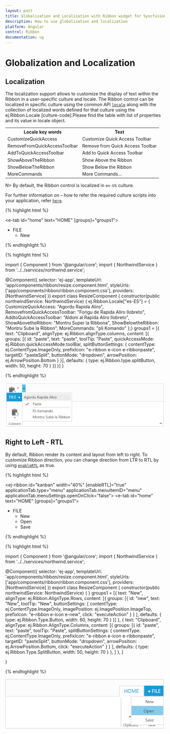 ```yaml
---
layout: post
title: Globalization and Localization with Ribbon widget for Syncfusion Essential JS
description: How to use globalization and localization 
platform: Angular
control: Ribbon
documentation: ug
---
```

# Globalization and Localization

## Localization

The localization support allows to customize the display of text within the Ribbon in a user-specific culture and locale. The Ribbon control can be localized in specific culture using the common API [`locale`](http://help.syncfusion.com/api/js/ejribbon#members:locale) along with the collection of localized words defined for that culture using the ej.Ribbon.Locale [culture-code].Please find the table with list of properties and its value in locale object.

<table>
<tr>
<th>
Locale key words </th><th>
Text</th></tr>
<tr>
<td>
CustomizeQuickAccess</td><td>
Customize Quick Access Toolbar</td></tr>
<tr>
<td>
RemoveFromQuickAccessToolbar</td><td>
Remove from Quick Access Toolbar</td></tr>
<tr>
<td>
AddToQuickAccessToolbar</td><td>
Add to Quick Access Toolbar</td></tr>
<tr>
<td>
ShowAboveTheRibbon</td><td>
Show Above the Ribbon</td></tr>
<tr>
<td>
ShowBelowTheRibbon</td><td>
Show Below the Ribbon</td></tr>
<tr>
<td>
MoreCommands</td><td>
More Commands...</td></tr>
</table>

N> By default, the Ribbon control is localized in `en-US` culture.

For further information on – how to refer the required culture scripts into your application, refer [`here`](http://help.syncfusion.com/js/localization).

{% highlight html %}

<ej-ribbon id="resize" width="600" locale="es-ES" showQAT="true" applicationTab.type="menu"
 applicationTab.menuItemID="menu" applicationTab.menuSettings.openOnClick="false">
     <e-tabs>
         <e-tab id="home" text="HOME" [groups]="groups1">
         </e-tab>
     </e-tabs>
</ej-ribbon>
<ul id="menu">
    <li>
        <a>FILE</a>
        <ul>
            <li><a>New</a></li>
        </ul>
    </li>
</ul>
   
{% endhighlight %}

{% highlight html %}

import { Component } from '@angular/core';
import { NorthwindService } from '../../services/northwind.service';

@Component({
    selector: 'ej-app',
    templateUrl: 'app/components/ribbon/resize.component.html',
    styleUrls: ['app/components/ribbon/ribbon.component.css'],
    providers: [NorthwindService]
})
export class ResizeComponent {
    constructor(public northwindService: NorthwindService) {
    ej.Ribbon.Locale["es-ES"] = {
        CustomizeQuickAccess: "Agordu Rapida Aliro",
        RemovefromQuickAccessToolbar: "Forigu de Rapida Aliro Ilobreto",
        AddtoQuickAccessToolbar: "Aldoni al Rapida Aliro Ilobreto",
        ShowAbovetheRibbon: "Montru Super la Ribbona",
        ShowBelowtheRibbon: "Montru Sube la Ribbon",
        MoreCommands: "pli Komando"
    };}
    groups1 = [{
        text: "Clipboard",
        alignType: ej.Ribbon.alignType.columns,
        content: [{
            groups: [{
                id: "paste",
                text: "paste",
                toolTip: "Paste",
                quickAccessMode: ej.Ribbon.quickAccessMode.toolBar,
                splitButtonSettings: {
                    contentType: ej.ContentType.ImageOnly,
                    prefixIcon: "e-ribbon e-icon e-ribbonpaste",
                    targetID: "pasteSplit",
                    buttonMode: "dropdown",
                    arrowPosition: ej.ArrowPosition.Bottom
                }
            }],
            defaults: {
                type: ej.Ribbon.type.splitButton,
                width: 50,
                height: 70
            }
        }]
    }]
}
   
{% endhighlight %}

![](Globalizationandlocalization_images/Globalizationandlocalization._img1.png)

## Right to Left - RTL

By default, Ribbon render its content and layout from left to right. To customize Ribbon direction, you can change direction from LTR to RTL by using [`enableRTL`](http://help.syncfusion.com/api/js/ejribbon#members:enablertl) as true.

{% highlight html %}

<ej-ribbon id="kanban" width="40%" [enableRTL]="true" applicationTab.type="menu" 
applicationTab.menuItemID="menu" applicationTab.menuSettings.openOnClick="false">
     <e-tabs>
        <e-tab id="home" text="HOME" [groups]="groups1">
        </e-tab>
       </e-tabs>
</ej-ribbon>
<ul id="menu">
     <li>
        <a>FILE</a>
        <ul>
            <li><a>New</a></li>
            <li><a>Open</a></li>
            <li><a>Save</a></li>
        </ul>
     </li>
</ul>

{% endhighlight %}

{% highlight html %}

import { Component } from '@angular/core';
import { NorthwindService } from '../../services/northwind.service';

@Component({
    selector: 'ej-app',
    templateUrl: 'app/components/ribbon/resize.component.html',
    styleUrls: ['app/components/ribbon/ribbon.component.css'],
    providers: [NorthwindService]
})
export class ResizeComponent {
    constructor(public northwindService: NorthwindService) {
    }
    groups1 = [{
        text: "New", alignType: ej.Ribbon.AlignType.Rows, content: [{
            groups: [{
                id: "new",
                text: "New",
                toolTip: "New",
                buttonSettings: {
                    contentType: ej.ContentType.ImageOnly,
                    imagePosition: ej.ImagePosition.ImageTop,
                    prefixIcon: "e-ribbon e-icon e-new",
                    click: "executeAction"
                }
            }
            ],
            defaults: {
                type: ej.Ribbon.Type.Button,
                width: 60,
                height: 70
            }
        }]
    },
        {
            text: "Clipboard", alignType: ej.Ribbon.AlignType.Columns, content: [{
                groups: [{
                    id: "paste",
                    text: "paste",
                    toolTip: "Paste",
                    splitButtonSettings: {
                        contentType: ej.ContentType.ImageOnly,
                        prefixIcon: "e-ribbon e-icon e-ribbonpaste",
                        targetID: "pasteSplit",
                        buttonMode: "dropdown",
                        arrowPosition: ej.ArrowPosition.Bottom,
                        click: "executeAction"
                    }
                }
                ],
                defaults: {
                    type: ej.Ribbon.Type.SplitButton,
                    width: 50,
                    height: 70
                }
            },
            ]
        },
    ]
		
}

{% endhighlight %}

![](Globalizationandlocalization_images/Globalizationandlocalization._img2.png)



